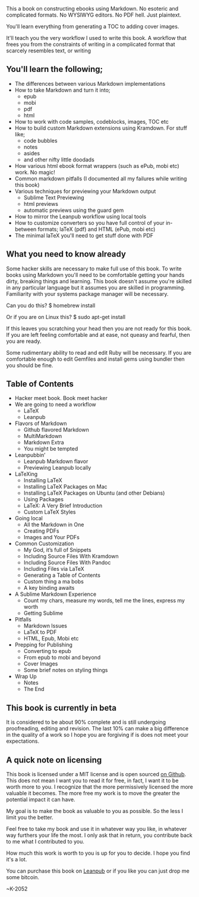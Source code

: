 This a book on constructing ebooks using Markdown. No esoteric and complicated formats. No WYSIWYG editors. No PDF hell. Just plaintext. 

You'll learn everything from generating a TOC to adding cover images.

It'll teach you the very workflow I used to write this book. A workflow that frees you from the constraints
of writing in a complicated format that scarcely resembles text, or writing 

## You'll learn the following;

- The differences between various Markdown implementations
- How to take Markdown and turn it into;
  - epub
  - mobi
  - pdf
  - html
- How to work with code samples, codeblocks, images, TOC etc
- How to build custom Markdown extensions using Kramdown. For stuff like;
  - code bubbles
  - notes
  - asides 
  - and other nifty little doodads
- How various html ebook format wrappers (such as ePub, mobi etc) work. No magic!
- Common markdown pitfalls (I documented all my failures while writing this book)
- Various techniques for previewing your Markdown output 
  - Sublime Text Previewing
  - html previews
  - automatic previews using the guard gem
- How to mirror the Leanpub workflow using local tools
- How to customize converters so you have full control of your in-between formats; laTeX (pdf) and HTML (ePub, mobi etc)
- The minimal laTeX you'll need to get stuff done with PDF

## What you need to know already

Some hacker skills are necessary to make full use of this book. To write books using Markdown you'll need to be
comfortable getting your hands dirty, breaking things and learning. This book doesn't assume 
you're skilled in any particular language but it assumes you are skilled in programming. Familiarity with your systems 
package manager will be necessary.

Can you do this?
    $ homebrew install

Or if you are on Linux this?
    $ sudo apt-get install

If this leaves you scratching your head then you are not ready for this book. If you are left feeling
comfortable and at ease, not queasy and fearful, then you are ready.

Some rudimentary ability to read and edit Ruby will be necessary. If you are comfortable enough to edit Gemfiles and
install gems using bundler then you should be fine.

## Table of Contents

- Hacker meet book. Book meet hacker
- We are going to need a workflow
  - LaTeX
  - Leanpub
- Flavors of Markdown
  - Github flavored Markdown
  - MultiMarkdown
  - Markdown Extra
  - You might be tempted
- Leanpubbin’
  - Leanpub Markdown flavor
  - Previewing Leanpub locally
- LaTeXing 
  - Installing LaTeX 
  - Installing LaTeX Packages on Mac 
  - Installing LaTeX Packages on Ubuntu (and other Debians)
  - Using Packages
  - LaTeX: A Very Brief Introduction
  - Custom LaTeX Styles
- Going local 
  - All the Markdown in One 
  - Creating PDFs
  - Images and Your PDFs
- Common Customization
  - My God, it’s full of Snippets
  - Including Source Files With Kramdown
  - Including Source Files With Pandoc
  - Including Files via LaTeX
  - Generating a Table of Contents
  - Custom thing a ma bobs
  - A key binding awaits
- A Sublime Markdown Experience
  - Count my chars, measure my words, tell me the lines, express my worth
  - Getting Sublime 
- Pitfalls
  - Markdown Issues
  - LaTeX to PDF
  - HTML, Epub, Mobi etc
- Prepping for Publishing
  - Converting to epub 
  - From epub to mobi and beyond
  - Cover Images
  - Some brief notes on styling things
- Wrap Up
  - Notes
  - The End

## This book is currently in beta

It is considered to be about 90% complete and is still undergoing proofreading, editing and revision.
The last 10% can make a big difference in the quality of a work so I hope you are forgiving if is does not
meet your expectations. 

## A quick note on licensing

This book is licensed under a MIT license and is open sourced [on Github](http://github.com/k2052/markdown-to-ebook).
This does not mean I want you to read it for free, in fact, I want it to be worth more to you. I recognize that the 
more permissively licensed the more valuable it becomes. The more free my work is to move the greater the potential 
impact it can have.

My goal is to make the book as valuable to you as possible. So the less I limit you the better.

Feel free to take my book and use it in whatever way you like, in whatever way furthers your life the most. I only ask
that in return, you contribute back to me what I contributed to you.

How much this work is worth to you is up for you to decide. I hope you find it's a lot.

You can purchase this book on [Leanpub]() or if you like you can just drop me some bitcoin.

~K-2052
